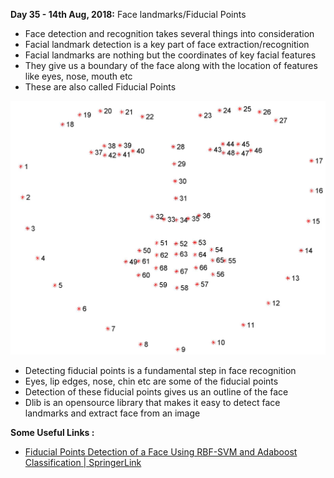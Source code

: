 **Day 35 - 14th Aug, 2018:** Face landmarks/Fiducial Points     

* Face detection and recognition takes several things into consideration  
* Facial landmark detection is a key part of face extraction/recognition  
* Facial landmarks are nothing but the coordinates of key facial features  
* They give us a boundary of the face along with the location of features like eyes, nose, mouth etc  
* These are also called Fiducial Points  
 
<p><img src="https://raw.githubusercontent.com/theimgclist/100DaysOfMLCode/master/images/landmarks.jpg"/></p>    

* Detecting fiducial points is a fundamental step in face recognition  
* Eyes, lip edges, nose, chin etc are some of the fiducial points  
* Detection of these fiducial points gives us an outline of the face  
* Dlib is an opensource library that makes it easy to detect face landmarks and extract face from an image

**Some Useful Links :**  
* [Fiducial Points Detection of a Face Using RBF-SVM and Adaboost Classification | SpringerLink](https://link.springer.com/chapter/10.1007/978-3-319-54407-6_40)
